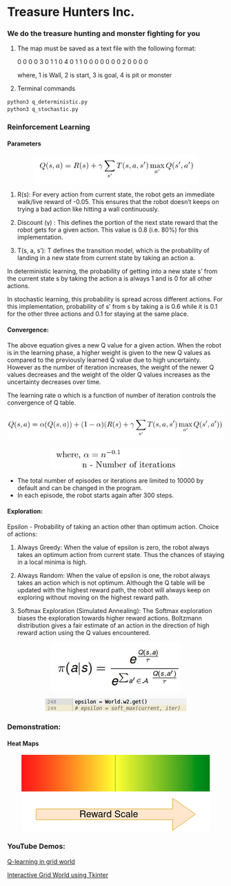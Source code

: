 # Treasure Hunters Inc.

### We do the treasure hunting and monster fighting for you

1. The map must be saved as a text file with the following format:


    0 0 0 0 3
    0 1 1 0 4
    0 1 1 0 0
    0 0 0 0 0
    2 0 0 0 0

    where, 1 is Wall, 2 is start, 3 is goal, 4 is pit or monster

2. Terminal commands

```python
python3 q_deterministic.py
python3 q_stochastic.py
```

### Reinforcement Learning

#### Parameters
<p align="center">
<img src = "images/qfn.png"  alt="q_equation" >
</p>

1. R(s):
For every action from current state, the robot gets an immediate walk/live
reward of -0.05. This ensures that the robot doesn’t keeps on trying a bad
action like hitting a wall continuously.


2. Discount (γ) :
This defines the portion of the next state reward that the robot gets for a
given action. This value is 0.8 (i.e. 80%) for this implementation.


3. T(s, a, s’):
T defines the transition model, which is the probability of landing in a new
state from current state by taking an action a.


In deterministic learning, the probability of getting into a new state s’ from
the current state s by taking the action a is always 1 and is 0 for all other
actions.

In stochastic learning, this probability is spread across different actions. For
this implementation, probability of s’ from s by taking a is 0.6 while it is 0.1
for the other three actions and 0.1 for staying at the same place.

#### Convergence:
The above equation gives a new Q value for a given action. When the robot
is in the learning phase, a higher weight is given to the new Q values as
compared to the previously learned Q value due to high uncertainty.
However as the number of iteration increases, the weight of the newer Q
values decreases and the weight of the older Q values increases as the
uncertainty decreases over time.

The learning rate α which is a function of number of iteration controls the
convergence of Q table.

<p align="center">
<img src = "images/qfn2.png"  alt="convergence" >
</p>
<p align="center">
<img src = "images/alpha.png"  alt="convergence" width=300 >
</p>

- The total number of episodes or iterations are limited to 10000 by default
and can be changed in the program.
- In each episode, the robot starts again after 300 steps.


#### Exploration:
Epsilon - Probability of taking an action other than optimum action.
Choice of actions:
1. Always Greedy:
When the value of epsilon is zero, the robot always takes an optimum
action from current state. Thus the chances of staying in a local minima
is high.

2. Always Random:
When the value of epsilon is one, the robot always takes an action which
is not optimum. Although the Q table will be updated with the highest
reward path, the robot will always keep on exploring without moving on
the highest reward path.

3. Softmax Exploration (Simulated Annealing):
The Softmax exploration biases the exploration towards higher reward
actions. Boltzmann distribution gives a fair estimate of an action in the
direction of high reward action using the Q values encountered.

<p align="center">
<img src = "images/softmax.png"  alt="convergence" width=300>
</p>

<p align="center">
<img src = "images/softmax_snp.png"  alt="convergence" >
</p>

### Demonstration:
#### Heat Maps
<p align="center">
<img src = "images/gradient.png"  alt="convergence" >
</p>

### YouTube Demos:

[Q-learning in grid world](https://www.youtube.com/watch?v=tJoS_Y2Aewc&list=PL8tmacGzZkmMs9Gts8CawJhJVqRIvwVQR&index=4)

[Interactive Grid World using Tkinter](https://www.youtube.com/watch?v=2RKE0LtrNh8&index=6&list=PL8tmacGzZkmMs9Gts8CawJhJVqRIvwVQR)
